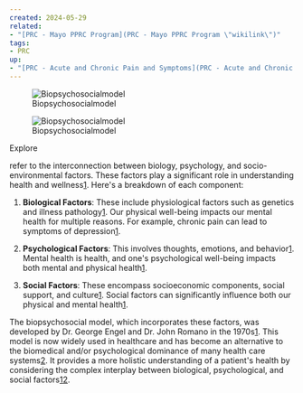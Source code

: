```yaml
---
created: 2024-05-29
related:
- "[PRC - Mayo PPRC Program](PRC - Mayo PPRC Program \"wikilink\")"
tags:
- PRC
up:
- "[PRC - Acute and Chronic Pain and Symptoms](PRC - Acute and Chronic Pain and Symptoms \"wikilink\")"
---
```


<figure>
<img
src="https://www.bing.com/th?id=OSK.57057ad4539bfd4375a4eb1a25bfb0b6&amp;pid=cdx&amp;w=320&amp;h=189&amp;c=7&amp;rs=1"
alt="Biopsychosocialmodel" />
<figcaption aria-hidden="true">Biopsychosocialmodel</figcaption>
</figure>

<figure>
<img
src="https://www.bing.com/th?id=OSK.57057ad4539bfd4375a4eb1a25bfb0b6&amp;pid=cdx&amp;w=203&amp;h=189&amp;c=7"
alt="Biopsychosocialmodel" />
<figcaption aria-hidden="true">Biopsychosocialmodel</figcaption>
</figure>

Explore

refer to the interconnection between biology, psychology, and socio-environmental factors. These factors play a significant role in understanding health and wellness[1](https://www.verywellmind.com/understanding-the-biopsychosocial-model-7549226). Here's a breakdown of each component:

1.  **Biological Factors**: These include physiological factors such as genetics and illness pathology[1](https://www.verywellmind.com/understanding-the-biopsychosocial-model-7549226). Our physical well-being impacts our mental health for multiple reasons. For example, chronic pain can lead to symptoms of depression[1](https://www.verywellmind.com/understanding-the-biopsychosocial-model-7549226).

2.  **Psychological Factors**: This involves thoughts, emotions, and behavior[1](https://www.verywellmind.com/understanding-the-biopsychosocial-model-7549226). Mental health is health, and one's psychological well-being impacts both mental and physical health[1](https://www.verywellmind.com/understanding-the-biopsychosocial-model-7549226).

3.  **Social Factors**: These encompass socioeconomic components, social support, and culture[1](https://www.verywellmind.com/understanding-the-biopsychosocial-model-7549226). Social factors can significantly influence both our physical and mental health[1](https://www.verywellmind.com/understanding-the-biopsychosocial-model-7549226).

The biopsychosocial model, which incorporates these factors, was developed by Dr. George Engel and Dr. John Romano in the 1970s[1](https://www.verywellmind.com/understanding-the-biopsychosocial-model-7549226). This model is now widely used in healthcare and has become an alternative to the biomedical and/or psychological dominance of many health care systems[2](https://en.wikipedia.org/wiki/Biopsychosocial_model). It provides a more holistic understanding of a patient's health by considering the complex interplay between biological, psychological, and social factors[1](https://www.verywellmind.com/understanding-the-biopsychosocial-model-7549226)[2](https://en.wikipedia.org/wiki/Biopsychosocial_model).
